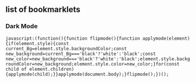 ## list of bookmarklets

### Dark Mode

`javascript:(function(){function flipmode(){function applymode(element){if(element.style){const current_Bg=element.style.backgroundColor;const new_background=current_Bg==='black'?'white':'black';const new_color=new_background==='black'?'white':'black';element.style.backgroundColor=new_background;element.style.color=new_color;}for(const child of element.children){applymode(child);}}applymode(document.body);}flipmode();})();`
